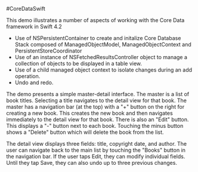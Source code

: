 
#CoreDataSwift

This demo illustrates a number of aspects of working with the Core Data framework in Swift 4.2
* Use of NSPersistentContainer to create and initalize Core Database Stack composed of ManagedObjectModel, ManagedObjectContext and PersistentStoreCoordinator
* Use of an instance of NSFetchedResultsController object to manage a collection of objects to be displayed in a table view.
* Use of a child managed object context to isolate changes during an add operation.
* Undo and redo. 

The demo presents a simple master-detail interface. The master is a list of book titles. Selecting a title navigates to the detail view for that book. The master has a navigation bar (at the top) with a "+" button on the right for creating a new book. This creates the new book and then navigates immediately to the detail view for that book. There is also an "Edit" button. This displays a "-" button next to each book. Touching the minus button shows a "Delete" button which will delete the book from the list. 

The detail view displays three fields: title, copyright date, and author. The user can navigate back to the main list by touching the "Books" button in the navigation bar. If the user taps Edit, they can modify individual fields. Until they tap Save, they can also undo up to three previous changes.
